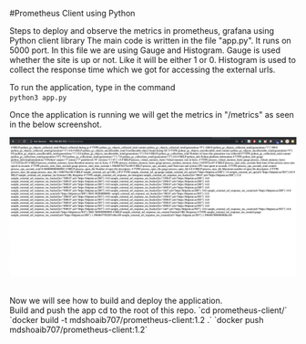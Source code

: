 #Prometheus Client using Python

Steps to deploy and observe the metrics in prometheus, grafana using Python client library
The main code is written in the file "app.py". It runs on 5000 port. In this file we are using Gauge and Histogram. Gauge is used whether the site is up or not. Like it will be either 1 or 0. Histogram is used to collect the response time which we got for accessing the external urls.

To run the application, type in the command <br />
`python3 app.py`

Once the application is running we will get the metrics in "/metrics" as seen in the below screenshot. <br />

![header image](https://github.com/mdshoaib707/prometheus-client/blob/develop/screenshots/app-metrics.png)

<br />
Now we will see how to build and deploy the application.

<br />
Build and push the app
cd to the root of this repo.
`cd prometheus-client/`
`docker build -t mdshoaib707/prometheus-client:1.2 .`
`docker push mdshoaib707/prometheus-client:1.2`

